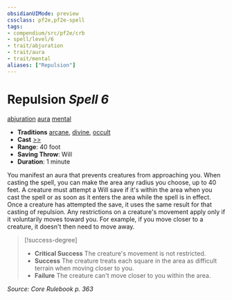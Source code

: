 ```yaml
---
obsidianUIMode: preview
cssclass: pf2e,pf2e-spell
tags:
- compendium/src/pf2e/crb
- spell/level/6
- trait/abjuration
- trait/aura
- trait/mental
aliases: ["Repulsion"]
---
```

# Repulsion *Spell 6*   
[abjuration](abjuration.md "Abjuration School Trait")  [aura](Reference/Rules/Traits/aura.md "Aura Combat Trait")  [mental](mental.md "Mental Effect Trait")  

- **Traditions** [arcane](arcane.md "Arcane Tradition Trait"), [divine](divine.md "Divine Tradition Trait"), [occult](occult.md "Occult Tradition Trait")
- **Cast** [>>](chapter-9-playing-the-game.md#Actions "Two-Action") 
- **Range**: 40 foot
- **Saving Throw**: Will
- **Duration**: 1 minute

You manifest an aura that prevents creatures from approaching you. When casting the spell, you can make the area any radius you choose, up to 40 feet. A creature must attempt a Will save if it's within the area when you cast the spell or as soon as it enters the area while the spell is in effect. Once a creature has attempted the save, it uses the same result for that casting of repulsion. Any restrictions on a creature's movement apply only if it voluntarily moves toward you. For example, if you move closer to a creature, it doesn't then need to move away.

> [!success-degree] 
> - **Critical Success** The creature's movement is not restricted.
> - **Success** The creature treats each square in the area as difficult terrain when moving closer to you.
> - **Failure** The creature can't move closer to you within the area.

*Source: Core Rulebook p. 363*